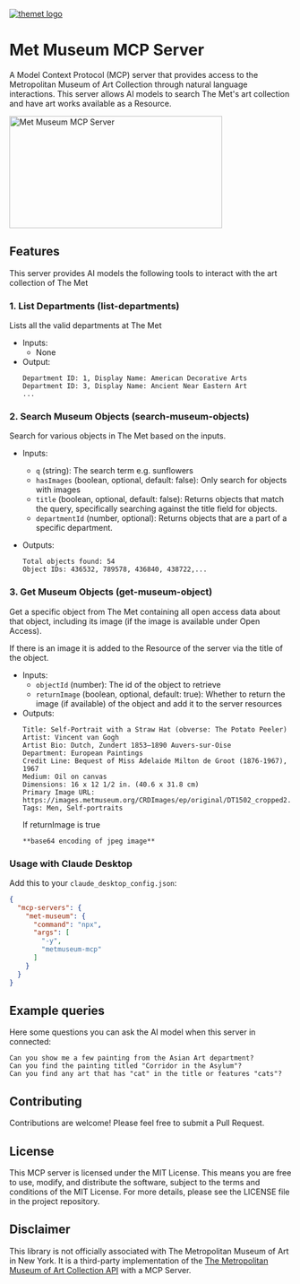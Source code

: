 [![themet logo](https://upload.wikimedia.org/wikipedia/commons/thumb/7/73/The_Metropolitan_Museum_of_Art_Logo.svg/250px-The_Metropolitan_Museum_of_Art_Logo.svg.png)](https://www.metmuseum.org/)

# Met Museum MCP Server

A Model Context Protocol (MCP) server that provides access to the Metropolitan Museum of Art Collection through natural language interactions. This server allows AI models to search The Met's art collection and have art works available as a Resource.

<a href="https://glama.ai/mcp/servers/@mikechao/metmuseum-mcp"><img width="380" height="200" src="https://glama.ai/mcp/servers/@mikechao/metmuseum-mcp/badge" alt="Met Museum MCP Server" /></a>

## Features

This server provides AI models the following tools to interact with the art collection of The Met

### 1. List Departments (list-departments)

Lists all the valid departments at The Met

- Inputs:
  - None
- Output:
  ```
  Department ID: 1, Display Name: American Decorative Arts
  Department ID: 3, Display Name: Ancient Near Eastern Art
  ...
  ```

### 2. Search Museum Objects (search-museum-objects)

Search for various objects in The Met based on the inputs.

- Inputs:
  - `q` (string): The search term e.g. sunflowers
  - `hasImages` (boolean, optional, default: false): Only search for objects with images
  - `title` (boolean, optional, default: false): Returns objects that match the query, specifically searching against the title field for objects.
  - `departmentId` (number, optional): Returns objects that are a part of a specific department.
- Outputs:

  ```
  Total objects found: 54
  Object IDs: 436532, 789578, 436840, 438722,...
  ```

### 3. Get Museum Objects (get-museum-object)

Get a specific object from The Met containing all open access data about that object, including its image (if the image is available under Open Access).

If there is an image it is added to the Resource of the server via the title of the object.

- Inputs:
  - `objectId` (number): The id of the object to retrieve
  - `returnImage` (boolean, optional, default: true): Whether to return the image (if available) of the object and add it to the server resources
- Outputs:
  ```
  Title: Self-Portrait with a Straw Hat (obverse: The Potato Peeler)
  Artist: Vincent van Gogh
  Artist Bio: Dutch, Zundert 1853–1890 Auvers-sur-Oise
  Department: European Paintings
  Credit Line: Bequest of Miss Adelaide Milton de Groot (1876-1967), 1967
  Medium: Oil on canvas
  Dimensions: 16 x 12 1/2 in. (40.6 x 31.8 cm)
  Primary Image URL: https://images.metmuseum.org/CRDImages/ep/original/DT1502_cropped2.jpg
  Tags: Men, Self-portraits
  ```
  If returnImage is true
  ```
  **base64 encoding of jpeg image**
  ```

### Usage with Claude Desktop

Add this to your `claude_desktop_config.json`:

```json
{
  "mcp-servers": {
    "met-museum": {
      "command": "npx",
      "args": [
        "-y",
        "metmuseum-mcp"
      ]
    }
  }
}
```

## Example queries

Here some questions you can ask the AI model when this server in connected:

```
Can you show me a few painting from the Asian Art department?
Can you find the painting titled "Corridor in the Asylum"?
Can you find any art that has "cat" in the title or features "cats"?
```

## Contributing

Contributions are welcome! Please feel free to submit a Pull Request.

## License

This MCP server is licensed under the MIT License. This means you are free to use, modify, and distribute the software, subject to the terms and conditions of the MIT License. For more details, please see the LICENSE file in the project repository.

## Disclaimer

This library is not officially associated with The Metropolitan Museum of Art in New York. It is a third-party implementation of the [The Metropolitan Museum of Art Collection API](https://metmuseum.github.io/) with a MCP Server.
